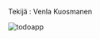 Tekijä : Venla Kuosmanen

![todoapp](https://user-images.githubusercontent.com/72703581/137258654-fee495bb-e7f8-430a-9b79-a1247328bd6a.jpg)
